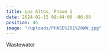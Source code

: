 ```yaml
---
title: Los Altos, Phase 1
date: 2024-02-15 09:44:00 -06:00
position: 45
image: "/uploads/PHASE%201%20WW.jpg"
---
```


Wastewater